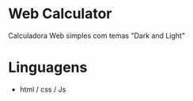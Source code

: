 # Web Calculator
Calculadora Web simples com temas "Dark and Light"

# Linguagens 
* html / css / Js
